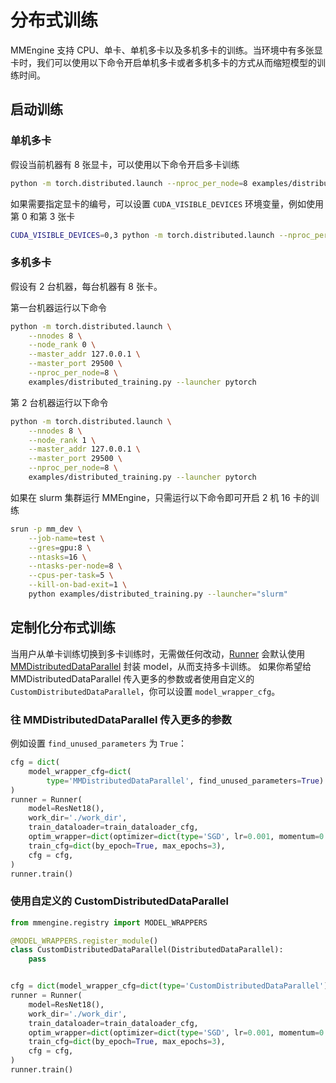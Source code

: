 # 分布式训练

MMEngine 支持 CPU、单卡、单机多卡以及多机多卡的训练。当环境中有多张显卡时，我们可以使用以下命令开启单机多卡或者多机多卡的方式从而缩短模型的训练时间。

## 启动训练

### 单机多卡

假设当前机器有 8 张显卡，可以使用以下命令开启多卡训练

```bash
python -m torch.distributed.launch --nproc_per_node=8 examples/distributed_training.py --launcher pytorch
```

如果需要指定显卡的编号，可以设置 `CUDA_VISIBLE_DEVICES` 环境变量，例如使用第 0 和第 3 张卡

```bash
CUDA_VISIBLE_DEVICES=0,3 python -m torch.distributed.launch --nproc_per_node=2 examples/distributed_training.py --launcher pytorch
```

### 多机多卡

假设有 2 台机器，每台机器有 8 张卡。

第一台机器运行以下命令

```bash
python -m torch.distributed.launch \
    --nnodes 8 \
    --node_rank 0 \
    --master_addr 127.0.0.1 \
    --master_port 29500 \
    --nproc_per_node=8 \
    examples/distributed_training.py --launcher pytorch
```

第 2 台机器运行以下命令

```bash
python -m torch.distributed.launch \
    --nnodes 8 \
    --node_rank 1 \
    --master_addr 127.0.0.1 \
    --master_port 29500 \
    --nproc_per_node=8 \
    examples/distributed_training.py --launcher pytorch
```

如果在 slurm 集群运行 MMEngine，只需运行以下命令即可开启 2 机 16 卡的训练

```bash
srun -p mm_dev \
    --job-name=test \
    --gres=gpu:8 \
    --ntasks=16 \
    --ntasks-per-node=8 \
    --cpus-per-task=5 \
    --kill-on-bad-exit=1 \
    python examples/distributed_training.py --launcher="slurm"
```

## 定制化分布式训练

当用户从单卡训练切换到多卡训练时，无需做任何改动，[Runner](mmengine.runner.Runner.wrap_model) 会默认使用 [MMDistributedDataParallel](mmengine.model.MMDistributedDataParallel) 封装 model，从而支持多卡训练。
如果你希望给 MMDistributedDataParallel 传入更多的参数或者使用自定义的 `CustomDistributedDataParallel`，你可以设置 `model_wrapper_cfg`。

### 往 MMDistributedDataParallel 传入更多的参数

例如设置 `find_unused_parameters` 为 `True`：

```python
cfg = dict(
    model_wrapper_cfg=dict(
        type='MMDistributedDataParallel', find_unused_parameters=True)
)
runner = Runner(
    model=ResNet18(),
    work_dir='./work_dir',
    train_dataloader=train_dataloader_cfg,
    optim_wrapper=dict(optimizer=dict(type='SGD', lr=0.001, momentum=0.9)),
    train_cfg=dict(by_epoch=True, max_epochs=3),
    cfg = cfg,
)
runner.train()
```

### 使用自定义的 CustomDistributedDataParallel

```python
from mmengine.registry import MODEL_WRAPPERS

@MODEL_WRAPPERS.register_module()
class CustomDistributedDataParallel(DistributedDataParallel):
    pass


cfg = dict(model_wrapper_cfg=dict(type='CustomDistributedDataParallel'))
runner = Runner(
    model=ResNet18(),
    work_dir='./work_dir',
    train_dataloader=train_dataloader_cfg,
    optim_wrapper=dict(optimizer=dict(type='SGD', lr=0.001, momentum=0.9)),
    train_cfg=dict(by_epoch=True, max_epochs=3),
    cfg = cfg,
)
runner.train()
```
